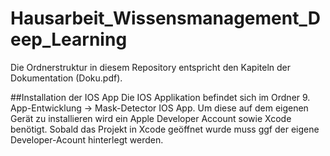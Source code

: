 # Hausarbeit_Wissensmanagement_Deep_Learning

Die Ordnerstruktur in diesem Repository entspricht den Kapiteln der Dokumentation (Doku.pdf). 

##Installation der IOS App
Die IOS Applikation befindet sich im Ordner 9. App-Entwicklung -> Mask-Detector IOS App. Um diese auf dem eigenen Gerät zu installieren wird ein Apple Developer Account sowie Xcode benötigt. Sobald das Projekt in Xcode geöffnet wurde muss ggf der eigene Developer-Acount hinterlegt werden. 